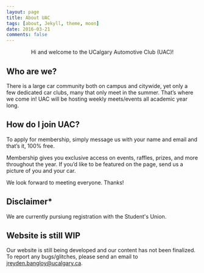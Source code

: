 ```yaml
---
layout: page
title: About UAC
tags: [about, Jekyll, theme, moon]
date: 2016-03-21
comments: false
---
```

    
<center>Hi and welcome to the UCalgary Automotive Club (UAC)!</center>

## Who are we?
There is a large car community both on campus and citywide, yet only a few dedicated car clubs, many that only meet in the summer. That’s where we come in! UAC will be hosting weekly meets/events all academic year long.

## How do I join UAC?
To apply for membership, simply message us with your name and email and that’s it, 100% free.

Membership gives you exclusive access on events, raffles, prizes, and more throughout the year. If you’d like to be featured on the page, send us a picture of you and your car. 

We look forward to meeting everyone. Thanks!

## Disclaimer*
We are currently pursiung registration with the Student's Union.

## Website is still WIP
Our website is still being developed and our content has not been finalized. To report any bugs/glitches, please send an email to jreyden.bangloy@ucalgary.ca.


